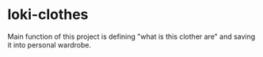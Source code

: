 # loki-clothes
Main function of this project is defining "what is this clother are" and saving it into personal wardrobe.
